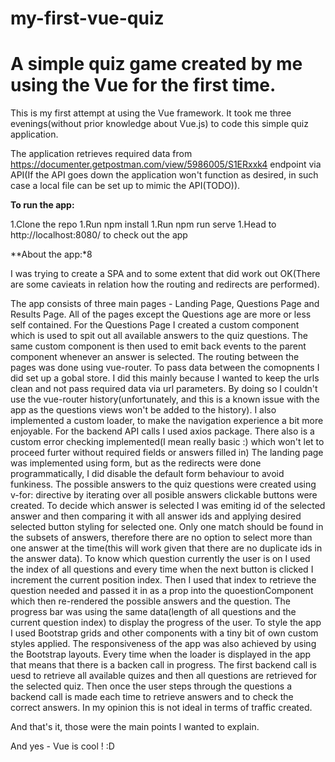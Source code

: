# my-first-vue-quiz
# A simple quiz game created by me using the Vue for the first time.


This is my first attempt at using the Vue framework. It took me three evenings(without prior knowledge about Vue.js) to code this simple quiz application.

The application retrieves required data from https://documenter.getpostman.com/view/5986005/S1ERxxk4 endpoint via API(If the API goes down the application won't function as desired, in such case a local file can be set up to mimic the API(TODO)).

**To run the app:**

1.Clone the repo
1.Run npm install
1.Run npm run serve
1.Head to http://localhost:8080/ to check out the app


**About the app:*8

I was trying to create a SPA and to some extent that did work out OK(There are some cavieats in relation how the routing and redirects are performed).

The app consists of three main pages - Landing Page, Questions Page and Results Page.
All of the pages except the Questions age are more or less self contained. For the Questions Page I created a custom component which is used to spit out all available answers to the quiz questions. The same custom component is then used to emit back events to the parent component whenever an answer is selected.
The routing between the pages was done using vue-router.
To pass data between the comopnents I did set up a gobal store. I did this mainly because I wanted to keep the urls clean and not pass required data via url parameters. By doing so I couldn't use the vue-router history(unfortunately, and this is a known issue with the app as the questions views won't be added to the history).
I also implemented a custom loader, to make the navigation experience a bit more enjoyable.
For the backend API calls I used axios package.
There also is a custom error checking implemented(I mean really basic :) which won't let to proceed furter without required fields or answers filled in)
The landing page was implemented using form, but as the redirects were done programmatically, I did disable the default form behaviour to avoid funkiness.
The possible answers to the quiz questions were created using v-for: directive by iterating over all posible answers clickable buttons were created. To decide which answer is selected I was emiting id of the selected answer and then comparing it with all answer ids and applying desired selected button styling for selected one. Only one match should be found in the subsets of answers, therefore there are no option to select more than one answer at the time(this will work given that there are no duplicate ids in the answer data).
To know which question currently the user is on I used the index of all questions and every time when the next button is clicked I increment the current position index. Then I used that index to retrieve the question needed and passed it in as a prop into the quoestionComponent which then re-rendered the possible answers and the question.
The progress bar was using the same data(length of all questions and the current question index) to display the progress of the user.
To style the app I used Bootstrap grids and other components with a tiny bit of own custom styles applied. The responsiveness of the app was also achieved by using the Bootstrap layouts.
Every time when the loader is displayed in the app that means that there is a backen call in progress. The first backend call is uesd to retrieve all available quizes and then all questions are retrieved for the selected quiz. Then once the user steps through the questions a backend call is made each time to retrieve answers and to check the correct answers. In my opinion this is not ideal in terms of traffic created.

And that's it,
those were the main points I wanted to explain.

And yes - Vue is cool ! :D




